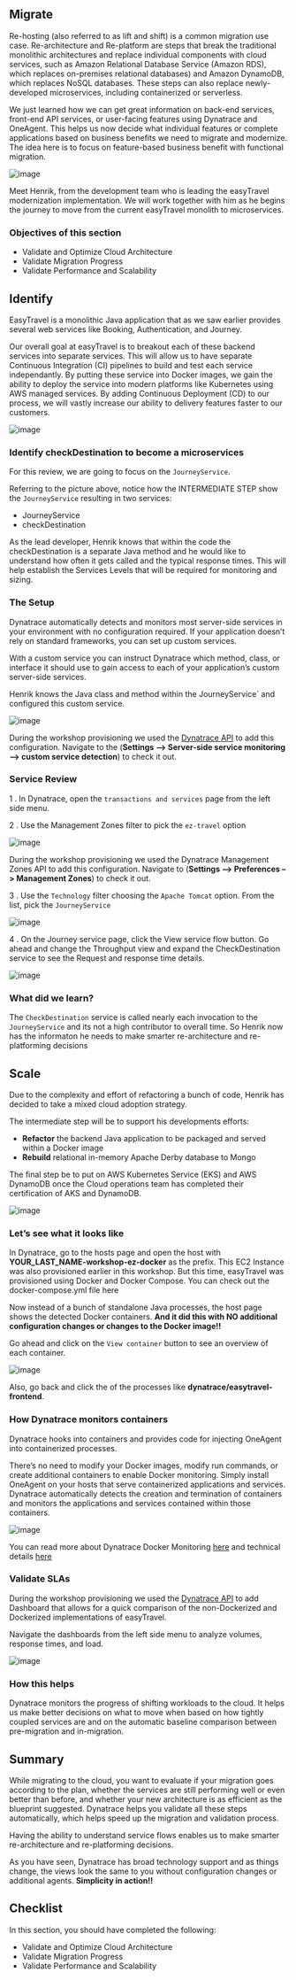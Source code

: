 ## Migrate


Re-hosting (also referred to as lift and shift) is a common migration use case. Re-architecture and Re-platform are steps that break the traditional monolithic architectures and replace individual components with cloud services, such as Amazon Relational Database Service (Amazon RDS), which replaces on-premises relational databases) and Amazon DynamoDB, which replaces NoSQL databases. These steps can also replace newly-developed microservices, including containerized or serverless.

We just learned how we can get great information on back-end services, front-end API services, or user-facing features using Dynatrace and OneAgent. This helps us now decide what individual features or complete applications based on business benefits we need to migrate and modernize. The idea here is to focus on feature-based business benefit with functional migration.

![image](../../assets/images/henrik.png)

Meet Henrik, from the development team who is leading the easyTravel modernization implementation. We will work together with him as he begins the journey to move from the current easyTravel monolith to microservices.

### Objectives of this section

* Validate and Optimize Cloud Architecture
* Validate Migration Progress
* Validate Performance and Scalability

## Identify

EasyTravel is a monolithic Java application that as we saw earlier provides several web services like Booking, Authentication, and Journey.

Our overall goal at easyTravel is to breakout each of these backend services into separate services. This will allow us to have separate Continuous Integration (CI) pipelines to build and test each service independantly. By putting these service into Docker images, we gain the ability to deploy the service into modern platforms like Kubernetes using AWS managed services. By adding Continuous Deployment (CD) to our process, we will vastly increase our ability to delivery features faster to our customers.

![image](../../assets/images/adapt-microservices.png)

### Identify checkDestination to become a microservices

For this review, we are going to focus on the `JourneyService`.

Referring to the picture above, notice how the INTERMEDIATE STEP show the `JourneyService` resulting in two services:

* JourneyService
* checkDestination

As the lead developer, Henrik knows that within the code the checkDestination is a separate Java method and he would like to understand how often it gets called and the typical response times. This will help establish the Services Levels that will be required for monitoring and sizing.

### The Setup

Dynatrace automatically detects and monitors most server-side services in your environment with no configuration required. If your application doesn’t rely on standard frameworks, you can set up custom services.

With a custom service you can instruct Dynatrace which method, class, or interface it should use to gain access to each of your application’s custom server-side services.

Henrik knows the Java class and method within the JourneyService` and configured this custom service.

![image](../../assets/images/java-custom-service.png)


During the workshop provisioning we used the [Dynatrace API](https://www.dynatrace.com/support/help/dynatrace-api/configuration-api/service-api/custom-services-api/) to add this configuration. Navigate to the (**Settings –> Server-side service monitoring –> custom service detection**) to check it out.


### Service Review

1 . In Dynatrace, open the `transactions and services` page from the left side menu.

2 . Use the Management Zones filter to pick the `ez-travel` option

![image](../../assets/images/mz-filter.png)


During the workshop provisioning we used the Dynatrace Management Zones API to add this configuration. Navigate to (**Settings –> Preferences –> Management Zones**) to check it out.


3 . Use the `Technology` filter choosing the `Apache Tomcat` option. From the list, pick the `JourneyService`

![image](../../assets/images/pick-journey.png)

4 . On the Journey service page, click the View service flow button. Go ahead and change the Throughput view and expand the CheckDestination service to see the Request and response time details.

![image](../../assets/images/check-destination.png)

### What did we learn?

The `CheckDestination` service is called nearly each invocation to the `JourneyService` and its not a high contributor to overall time. So Henrik now has the informaton he needs to make smarter re-architecture and re-platforming decisions

## Scale

Due to the complexity and effort of refactoring a bunch of code, Henrik has decided to take a mixed cloud adoption strategy.

The intermediate step will be to support his developments efforts:

* **Refactor** the backend Java application to be packaged and served within a Docker image
* **Rebuild** relational in-memory Apache Derby database to Mongo

The final step be to put on AWS Kubernetes Service (EKS) and AWS DynamoDB once the Cloud operations team has completed their certification of AKS and DynamoDB.

![image](../../assets/images/adapt-docker.png)

### Let’s see what it looks like

In Dynatrace, go to the hosts page and open the host with **YOUR_LAST_NAME-workshop-ez-docker** as the prefix. This EC2 Instance was also provisioned earlier in this workshop. But this time, easyTravel was provisioned using Docker and Docker Compose. You can check out the docker-compose.yml file here

Now instead of a bunch of standalone Java processes, the host page shows the detected Docker containers. **And it did this with NO additional configuration changes or changes to the Docker image!!**

Go ahead and click on the `View container` button to see an overview of each container.

![image](../../assets/images/docker-host.png)

Also, go back and click the of the processes like **dynatrace/easytravel-frontend**.

### How Dynatrace monitors containers

Dynatrace hooks into containers and provides code for injecting OneAgent into containerized processes.

There’s no need to modify your Docker images, modify run commands, or create additional containers to enable Docker monitoring. Simply install OneAgent on your hosts that serve containerized applications and services. Dynatrace automatically detects the creation and termination of containers and monitors the applications and services contained within those containers.

![image](../../assets/images/docker-monitoring.png)


You can read more about Dynatrace Docker Monitoring [here](https://www.dynatrace.com/support/help/technology-support/cloud-platforms/other-platforms/docker/basic-concepts/how-dynatrace-monitors-containers/) and technical details [here](https://www.dynatrace.com/support/help/technology-support/cloud-platforms/other-platforms/docker/monitoring/monitor-docker-containers)


### Validate SLAs

During the workshop provisioning we used the [Dynatrace API](https://www.dynatrace.com/support/help/dynatrace-api/configuration-api/dashboards-api/) to add Dashboard that allows for a quick comparison of the non-Dockerized and Dockerized implementations of easyTravel.

Navigate the dashboards from the left side menu to analyze volumes, response times, and load.

![image](../../assets/images/dashboard.png)

### How this helps

Dynatrace monitors the progress of shifting workloads to the cloud. It helps us make better decisions on what to move when based on how tightly coupled services are and on the automatic baseline comparison between pre-migration and in-migration.

## Summary

While migrating to the cloud, you want to evaluate if your migration goes according to the plan, whether the services are still performing well or even better than before, and whether your new architecture is as efficient as the blueprint suggested. Dynatrace helps you validate all these steps automatically, which helps speed up the migration and validation process.

Having the ability to understand service flows enables us to make smarter re-architecture and re-platforming decisions.

As you have seen, Dynatrace has broad technology support and as things change, the views look the same to you without configuration changes or additional agents. **Simplicity in action!!**

## Checklist

In this section, you should have completed the following:

* Validate and Optimize Cloud Architecture
* Validate Migration Progress
* Validate Performance and Scalability
